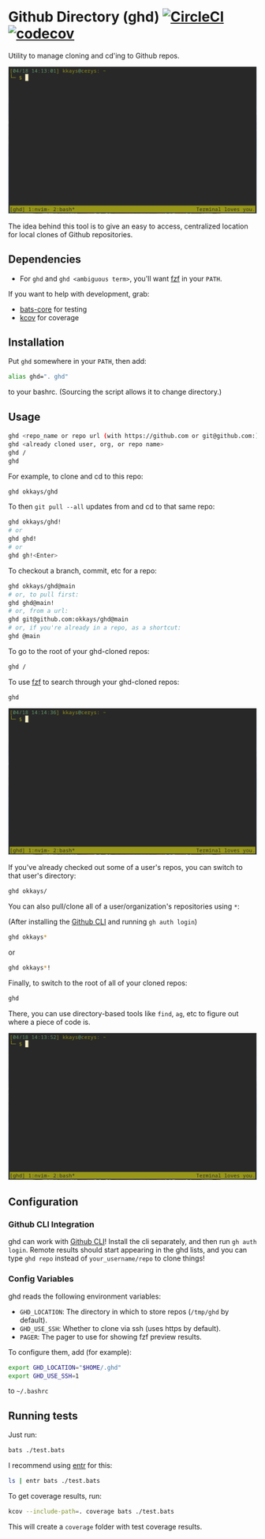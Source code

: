 # Github Directory (ghd) [![CircleCI](https://circleci.com/gh/okkays/ghd.svg?style=shield)](https://circleci.com/gh/okkays/ghd) [![codecov](https://codecov.io/gh/okkays/ghd/branch/master/graph/badge.svg)](https://codecov.io/gh/okkays/ghd)

Utility to manage cloning and cd'ing to Github repos.

![Animated example of ghding a couple disparate repos](ghd.gif)

The idea behind this tool is to give an easy to access, centralized location for local clones of Github repositories.

## Dependencies

- For `ghd` and `ghd <ambiguous term>`, you'll want [fzf](https://github.com/junegunn/fzf) in your `PATH`.

If you want to help with development, grab:

- [bats-core](https://github.com/bats-core/bats-core#installation) for testing
- [kcov](http://simonkagstrom.github.io/kcov/index.html) for coverage

## Installation

Put `ghd` somewhere in your `PATH`, then add:

```bash
alias ghd=". ghd"
```

to your bashrc. (Sourcing the script allows it to change directory.)

## Usage

```bash
ghd <repo_name or repo url (with https://github.com or git@github.com:)>
ghd <already cloned user, org, or repo name>
ghd /
ghd
```

For example, to clone and cd to this repo:

```bash
ghd okkays/ghd
```

To then `git pull --all` updates from and cd to that same repo:

```bash
ghd okkays/ghd!
# or
ghd ghd!
# or
ghd gh!<Enter>
```

To checkout a branch, commit, etc for a repo:

```bash
ghd okkays/ghd@main
# or, to pull first:
ghd ghd@main!
# or, from a url:
ghd git@github.com:okkays/ghd@main
# or, if you're already in a repo, as a shortcut:
ghd @main
```

To go to the root of your ghd-cloned repos:

```bash
ghd /
```

To use [fzf](https://github.com/junegunn/fzf) to search through your ghd-cloned repos:

```bash
ghd
```

![Animated example of using ghd results in a fzf list](ghd_fzf.gif)

If you've already checked out some of a user's repos, you can switch to that user's directory:

```bash
ghd okkays/
```

You can also pull/clone all of a user/organization's repositories using `*`:

(After installing the [Github CLI](https://github.com/cli/cli) and running `gh auth login`)

```bash
ghd okkays*
```

or

```bash
ghd okkays*!
```

Finally, to switch to the root of all of your cloned repos:

```bash
ghd
```

There, you can use directory-based tools like `find`, `ag`, etc to figure out where a piece of code is.

![Animated example of using ag with ghd](ghd_ag.gif)

## Configuration

### Github CLI Integration

ghd can work with [Github CLI](https://github.com/cli/cli)!  Install the cli separately, and then run `gh auth login`.  Remote results should start appearing in the ghd lists, and you can type `ghd repo` instead of `your_username/repo` to clone things!

### Config Variables

ghd reads the following environment variables:

- `GHD_LOCATION`: The directory in which to store repos (`/tmp/ghd` by default).
- `GHD_USE_SSH`: Whether to clone via ssh (uses https by default).
- `PAGER`: The pager to use for showing fzf preview results.

To configure them, add (for example):

```bash
export GHD_LOCATION="$HOME/.ghd"
export GHD_USE_SSH=1
```

to `~/.bashrc`

## Running tests

Just run:

```bash
bats ./test.bats
```

I recommend using [entr](http://eradman.com/entrproject/) for this:

```bash
ls | entr bats ./test.bats
```

To get coverage results, run:

```bash
kcov --include-path=. coverage bats ./test.bats
```

This will create a `coverage` folder with test coverage results.

